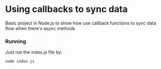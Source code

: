 # Using callbacks to sync data

Basic project in Node.js to show how use callback functions to sync data flow when there's async methods


### Running
Just run the index.js file by:

`node index.js`